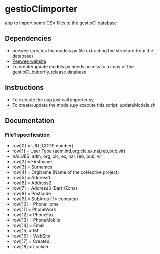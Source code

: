gestioCIimporter
================

app to import some CSV files to the gestioCI database

Dependencies
------------

- peewee (creates the models.py file extracting the structure from the database)
 - [Peewee website](http://docs.peewee-orm.com/en/latest/)
- To create/update models.py needs access to a copy of the gestioCI_butterfly_release database

Instructions
------------

- To execute the app just call importer.py
- To create/update the models.py execute this script: updateModels.sh
 
Documentation
-------------

### File1 specification

- row[0] = UID (COOP number)
- row[1] = User Type (adm,ind,org,cic,ex,nal,reb,pub,vir)
 - VALUES: adm, org, cic, ex, nal, reb, pub, vir
- row[2] = Firstname
- row[3] = Surnames
- row[4] = OrgName (Name of the col·lective project)
- row[5] = Address1
- row[6] = Address2
- row[7] = Address3 (Barri/Zona)
- row[8] = Postcode
- row[9] =  SubArea ( != comarca)
- row[10] = PhoneHome
- row[11] = PhoneWork
- row[12] = PhoneFax
- row[13] = PhoneMobile
- row[14] = Email
- row[15] = IM
- row[16] = WebSite
- row[17] = Created 
- row[18] = Locked

